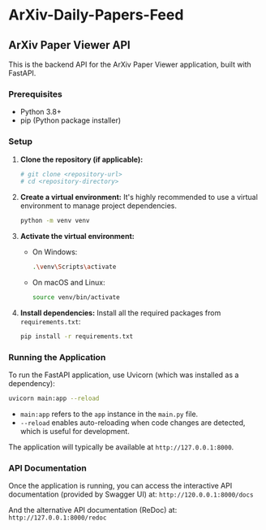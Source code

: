 # ArXiv-Daily-Papers-Feed

## ArXiv Paper Viewer API

This is the backend API for the ArXiv Paper Viewer application, built with FastAPI.

### Prerequisites

*   Python 3.8+
*   pip (Python package installer)

### Setup

1.  **Clone the repository (if applicable):**
    ```bash
    # git clone <repository-url>
    # cd <repository-directory>
    ```

2.  **Create a virtual environment:**
    It's highly recommended to use a virtual environment to manage project dependencies.
    ```bash
    python -m venv venv
    ```

3.  **Activate the virtual environment:**
    *   On Windows:
        ```bash
        .\venv\Scripts\activate
        ```
    *   On macOS and Linux:
        ```bash
        source venv/bin/activate
        ```

4.  **Install dependencies:**
    Install all the required packages from `requirements.txt`:
    ```bash
    pip install -r requirements.txt
    ```

### Running the Application

To run the FastAPI application, use Uvicorn (which was installed as a dependency):

```bash
uvicorn main:app --reload
```

*   `main:app` refers to the `app` instance in the `main.py` file.
*   `--reload` enables auto-reloading when code changes are detected, which is useful for development.

The application will typically be available at `http://127.0.0.1:8000`.

### API Documentation

Once the application is running, you can access the interactive API documentation (provided by Swagger UI) at:
`http://120.0.0.1:8000/docs`

And the alternative API documentation (ReDoc) at:
`http://127.0.0.1:8000/redoc`
